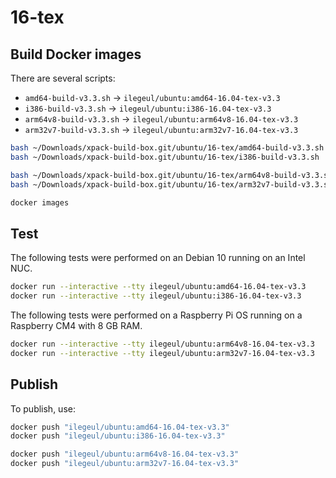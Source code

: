 
# 16-tex

## Build Docker images

There are several scripts:

- `amd64-build-v3.3.sh` -> `ilegeul/ubuntu:amd64-16.04-tex-v3.3`
- `i386-build-v3.3.sh` -> `ilegeul/ubuntu:i386-16.04-tex-v3.3`
- `arm64v8-build-v3.3.sh` -> `ilegeul/ubuntu:arm64v8-16.04-tex-v3.3`
- `arm32v7-build-v3.3.sh` -> `ilegeul/ubuntu:arm32v7-16.04-tex-v3.3`

```sh
bash ~/Downloads/xpack-build-box.git/ubuntu/16-tex/amd64-build-v3.3.sh
bash ~/Downloads/xpack-build-box.git/ubuntu/16-tex/i386-build-v3.3.sh

bash ~/Downloads/xpack-build-box.git/ubuntu/16-tex/arm64v8-build-v3.3.sh
bash ~/Downloads/xpack-build-box.git/ubuntu/16-tex/arm32v7-build-v3.3.sh

docker images
```

## Test

The following tests were performed on an Debian 10
running on an Intel NUC.

```sh
docker run --interactive --tty ilegeul/ubuntu:amd64-16.04-tex-v3.3
docker run --interactive --tty ilegeul/ubuntu:i386-16.04-tex-v3.3
```

The following tests were performed on a Raspberry Pi OS
running on a Raspberry CM4 with 8 GB RAM.

```sh
docker run --interactive --tty ilegeul/ubuntu:arm64v8-16.04-tex-v3.3
docker run --interactive --tty ilegeul/ubuntu:arm32v7-16.04-tex-v3.3
```

## Publish

To publish, use:

```sh
docker push "ilegeul/ubuntu:amd64-16.04-tex-v3.3"
docker push "ilegeul/ubuntu:i386-16.04-tex-v3.3"

docker push "ilegeul/ubuntu:arm64v8-16.04-tex-v3.3"
docker push "ilegeul/ubuntu:arm32v7-16.04-tex-v3.3"
```

